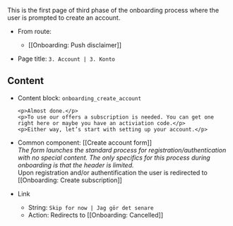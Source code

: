 This is the first page of third phase of the onboarding process where the user is prompted to create an account.

* From route:
  * [[Onboarding: Push disclaimer]]

* Page title: `3. Account | 3. Konto`

## Content
* Content block: `onboarding_create_account`

  `<p>Almost done.</p>`  
  `<p>To use our offers a subscription is needed. You can get one right here or maybe you have an activiation code.</p>`  
  `<p>Either way, let’s start with setting up your account.</p>` 

* Common component: [[Create account form]]  
  _The form launches the standard process for registration/authentication with no special content. The only specifics for this process during onboarding is that the header is limited._  
  Upon registration and/or authentification the user is redirected to [[Onboarding: Create subscription]]

* Link
  * String: `Skip for now | Jag gör det senare`
  * Action: Redirects to [[Onboarding: Cancelled]]